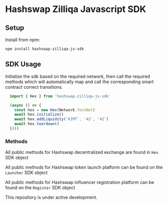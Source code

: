 # Hashswap Zilliqa Javascript SDK

## Setup

Install from npm:

`npm install hashswap-zilliqa-js-sdk`

## SDK Usage

Initialize the sdk based on the required network, then call the required methods which will automatically map and call the corresponding smart contract correct transitions.

```ts
  import { Hex } from 'hashswap-zilliqa-js-sdk'

  (async () => {
    const hex = new Hex(Network.TestNet)
    await hex.initialize()
    await hex.addLiquidity('KIMT', '42', '42')
    await hex.teardown()
  })()
```

### Methods

All public methods for Hashswap decentralized exchange are found in `Hex` SDK object 

All public methods for Hashswap token launch platform can be found on the `Launcher` SDK object

All public methods for Hashswap influencer registration platform can be found on the `Register` SDK object

This repository is under active development.
